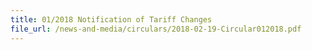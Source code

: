 ```yaml
---
title: 01/2018 Notification of Tariff Changes
file_url: /news-and-media/circulars/2018-02-19-Circular012018.pdf
---
```

